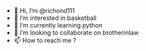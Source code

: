 - 👋 Hi, I’m @richond111
- 👀 I’m interested in basketball
- 🌱 I’m currently learning python
- 💞️ I’m looking to collaborate on brotherinlaw
- 📫 How to reach me ?

<!---
richond111/richond111 is a ✨ special ✨ repository because its `README.md` (this file) appears on your GitHub profile.
You can click the Preview link to take a look at your changes.
--->
